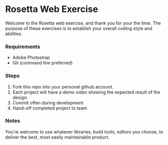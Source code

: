 # Rosetta Web Exercise
Welcome to the Rosetta web exercise, and thank you for your the time. The purpose of these exercises is to establish your overall coding style and abilities.

### Requirements
* Adobe Photoshop
* Git (command line preferred)

### Steps
1. Fork this repo into your personal github account.
2. Each project will have a demo video showing the expected result of the design.
3. Commit often during development
4. Hand-off completed project to team


### Notes
You're welcome to use whatever libraries, build tools, editors you choose, to deliver the best, most easily maintainable product.
